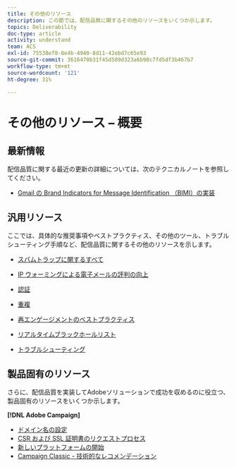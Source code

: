 ```yaml
---
title: その他のリソース
description: この節では、配信品質に関するその他のリソースをいくつか示します。
topics: Deliverability
doc-type: article
activity: understand
team: ACS
exl-id: 75538ef8-8e4b-4940-8d11-42ebd7c65e93
source-git-commit: 3616470b31f45d589d323a6b90c7fd5df3b467b7
workflow-type: tm+mt
source-wordcount: '121'
ht-degree: 31%

---
```


# その他のリソース – 概要

## 最新情報

配信品質に関する最近の更新の詳細については、次のテクニカルノートを参照してください。

* [Gmail の Brand Indicators for Message Identification （BIMI）の実装](../technotes/implement-bimi.md)

## 汎用リソース

ここでは、具体的な推奨事項やベストプラクティス、その他のツール、トラブルシューティング手順など、配信品質に関するその他のリソースを示します。

* [スパムトラップに関するすべて](../../help/additional-resources/all-about-spam-traps.md)
* [IP ウォーミングによる電子メールの評判の向上](../../help/additional-resources/increase-reputation-with-ip-warming.md)
* [認証](../../help/additional-resources/authentication.md)
* [重複](../../help/additional-resources/duplicates.md)
* [再エンゲージメントのベストプラクティス](../../help/additional-resources/re-engagement.md)
* [リアルタイムブラックホールリスト](../../help/additional-resources/blocklist-databases.md)
* [トラブルシューティング](../../help/additional-resources/troubleshooting.md)

  <!--
    [IP Certification](../../help/additional-resources/ip-certification.md)
    [Third-party monitoring tools](../../help/additional-resources/third-party-monitoring-tools.md)-->

## 製品固有のリソース

さらに、配信品質を実装してAdobeソリューションで成功を収めるのに役立つ、製品固有のリソースをいくつか示します。

**[!DNL Adobe Campaign]**

* [ドメイン名の設定](../../help/additional-resources/ac-domain-name-setup.md)
* [CSR および SSL 証明書のリクエストプロセス](../../help/additional-resources/ac-ssl-certificate-request.md)
* [新しいプラットフォームの開始](../../help/additional-resources/ac-starting-new-platform.md)
* [Campaign Classic - 技術的なレコメンデーション](../../help/additional-resources/acc-technical-recommendations.md)
